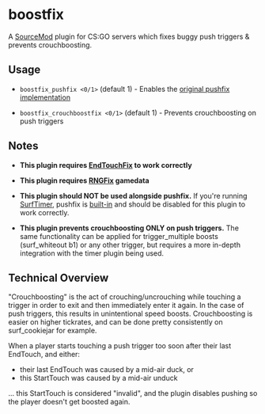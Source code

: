 # boostfix

A [SourceMod](https://www.sourcemod.net/about.php) plugin for CS:GO servers which fixes buggy push triggers & prevents crouchboosting.

## Usage

- `boostfix_pushfix <0/1>` (default 1) - Enables the [original pushfix implementation](https://forums.alliedmods.net/showthread.php?t=267131)

- `boostfix_crouchboostfix <0/1>` (default 1) - Prevents crouchboosting on push triggers

## Notes

- **This plugin requires [EndTouchFix](https://github.com/rumourA/End-Touch-Fix) to work correctly**

- **This plugin requires [RNGFix](https://github.com/jason-e/rngfix) gamedata**

- **This plugin should NOT be used alongside pushfix.** If you're running [SurfTimer](https://github.com/surftimer/Surftimer-Official), pushfix is [built-in](https://github.com/surftimer/Surftimer-Official/blob/b6a71e9ebde21cb865464c932de116baec199bf6/addons/sourcemod/scripting/surftimer/hooks.sp#L713) and should be disabled for this plugin to work correctly.

- **This plugin prevents crouchboosting ONLY on push triggers.** The same functionality can be applied for trigger_multiple boosts (surf_whiteout b1) or any other trigger, but requires a more in-depth integration with the timer plugin being used.

## Technical Overview

"Crouchboosting" is the act of crouching/uncrouching while touching a trigger in order to exit and then immediately enter it again. In the case of push triggers, this results in unintentional speed boosts. Crouchboosting is easier on higher tickrates, and can be done pretty consistently on surf_cookiejar for example.

When a player starts touching a push trigger too soon after their last EndTouch, and either:

- their last EndTouch was caused by a mid-air duck, or
- this StartTouch was caused by a mid-air unduck

... this StartTouch is considered "invalid", and the plugin disables pushing so the player doesn't get boosted again.
